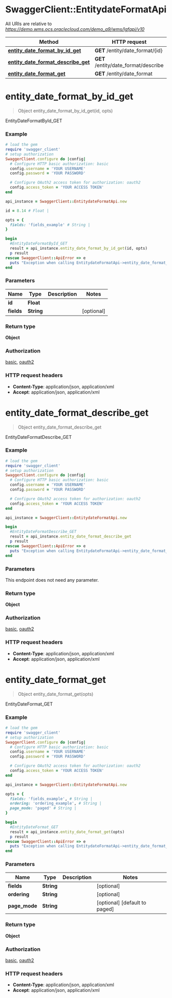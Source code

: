 # SwaggerClient::EntitydateFormatApi

All URIs are relative to *https://demo.wms.ocs.oraclecloud.com/demo_a9/wms/lgfapi/v10*

Method | HTTP request | Description
------------- | ------------- | -------------
[**entity_date_format_by_id_get**](EntitydateFormatApi.md#entity_date_format_by_id_get) | **GET** /entity/date_format/{id} | EntityDateFormatById_GET
[**entity_date_format_describe_get**](EntitydateFormatApi.md#entity_date_format_describe_get) | **GET** /entity/date_format/describe | EntityDateFormatDescribe_GET
[**entity_date_format_get**](EntitydateFormatApi.md#entity_date_format_get) | **GET** /entity/date_format | EntityDateFormat_GET


# **entity_date_format_by_id_get**
> Object entity_date_format_by_id_get(id, opts)

EntityDateFormatById_GET



### Example
```ruby
# load the gem
require 'swagger_client'
# setup authorization
SwaggerClient.configure do |config|
  # Configure HTTP basic authorization: basic
  config.username = 'YOUR USERNAME'
  config.password = 'YOUR PASSWORD'

  # Configure OAuth2 access token for authorization: oauth2
  config.access_token = 'YOUR ACCESS TOKEN'
end

api_instance = SwaggerClient::EntitydateFormatApi.new

id = 8.14 # Float | 

opts = { 
  fields: 'fields_example' # String | 
}

begin
  #EntityDateFormatById_GET
  result = api_instance.entity_date_format_by_id_get(id, opts)
  p result
rescue SwaggerClient::ApiError => e
  puts "Exception when calling EntitydateFormatApi->entity_date_format_by_id_get: #{e}"
end
```

### Parameters

Name | Type | Description  | Notes
------------- | ------------- | ------------- | -------------
 **id** | **Float**|  | 
 **fields** | **String**|  | [optional] 

### Return type

**Object**

### Authorization

[basic](../README.md#basic), [oauth2](../README.md#oauth2)

### HTTP request headers

 - **Content-Type**: application/json, application/xml
 - **Accept**: application/json, application/xml



# **entity_date_format_describe_get**
> Object entity_date_format_describe_get

EntityDateFormatDescribe_GET



### Example
```ruby
# load the gem
require 'swagger_client'
# setup authorization
SwaggerClient.configure do |config|
  # Configure HTTP basic authorization: basic
  config.username = 'YOUR USERNAME'
  config.password = 'YOUR PASSWORD'

  # Configure OAuth2 access token for authorization: oauth2
  config.access_token = 'YOUR ACCESS TOKEN'
end

api_instance = SwaggerClient::EntitydateFormatApi.new

begin
  #EntityDateFormatDescribe_GET
  result = api_instance.entity_date_format_describe_get
  p result
rescue SwaggerClient::ApiError => e
  puts "Exception when calling EntitydateFormatApi->entity_date_format_describe_get: #{e}"
end
```

### Parameters
This endpoint does not need any parameter.

### Return type

**Object**

### Authorization

[basic](../README.md#basic), [oauth2](../README.md#oauth2)

### HTTP request headers

 - **Content-Type**: application/json, application/xml
 - **Accept**: application/json, application/xml



# **entity_date_format_get**
> Object entity_date_format_get(opts)

EntityDateFormat_GET



### Example
```ruby
# load the gem
require 'swagger_client'
# setup authorization
SwaggerClient.configure do |config|
  # Configure HTTP basic authorization: basic
  config.username = 'YOUR USERNAME'
  config.password = 'YOUR PASSWORD'

  # Configure OAuth2 access token for authorization: oauth2
  config.access_token = 'YOUR ACCESS TOKEN'
end

api_instance = SwaggerClient::EntitydateFormatApi.new

opts = { 
  fields: 'fields_example', # String | 
  ordering: 'ordering_example', # String | 
  page_mode: 'paged' # String | 
}

begin
  #EntityDateFormat_GET
  result = api_instance.entity_date_format_get(opts)
  p result
rescue SwaggerClient::ApiError => e
  puts "Exception when calling EntitydateFormatApi->entity_date_format_get: #{e}"
end
```

### Parameters

Name | Type | Description  | Notes
------------- | ------------- | ------------- | -------------
 **fields** | **String**|  | [optional] 
 **ordering** | **String**|  | [optional] 
 **page_mode** | **String**|  | [optional] [default to paged]

### Return type

**Object**

### Authorization

[basic](../README.md#basic), [oauth2](../README.md#oauth2)

### HTTP request headers

 - **Content-Type**: application/json, application/xml
 - **Accept**: application/json, application/xml



